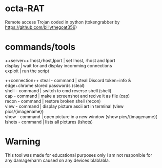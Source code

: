# octa-RAT
Remote access Trojan coded in python (tokengrabber by https://github.com/billythegoat356)
# commands/tools

++server++
lhost,rhost,lport | set lhost, rhost and lport<br/>
display | wait for and display incomming connections<br/>
exploit | run the script<br/>

++connection++
steal - command | steal Discord token+info & edge+chrome stored passwords (steal)<br/>
shell - command | switch to cmd reverse shell (shell)<br/>
cap - command | make a screenshot and recive it as file (cap)<br/>
recon - command | restore broken shell (recon)<br/>
view - command | display picture ascii art in terminal (view pics/{imagename})<br/>
show - command | open picture in a new window (show pics/{imagename})<br/>
lshots - command | lists all pictures (lshots)<br/>

# Warning

This tool was made for educational purposes only I am not responible
for any damage/harm caused on any devices blablabla.
